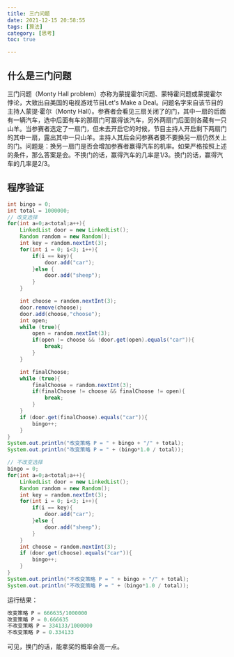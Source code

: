 ```yaml
---
title: 三门问题
date: 2021-12-15 20:58:55
tags: [算法]
category: [思考]
toc: true

---
```


## 什么是三门问题

三门问题（Monty Hall problem）亦称为蒙提霍尔问题、蒙特霍问题或蒙提霍尔悖论，大致出自美国的电视游戏节目Let's Make a Deal。问题名字来自该节目的主持人蒙提·霍尔（Monty Hall）。参赛者会看见三扇关闭了的门，其中一扇的后面有一辆汽车，选中后面有车的那扇门可赢得该汽车，另外两扇门后面则各藏有一只山羊。当参赛者选定了一扇门，但未去开启它的时候，节目主持人开启剩下两扇门的其中一扇，露出其中一只山羊。主持人其后会问参赛者要不要换另一扇仍然关上的门。问题是：换另一扇门是否会增加参赛者赢得汽车的机率。如果严格按照上述的条件，那么答案是会。不换门的话，赢得汽车的几率是1/3。换门的话，赢得汽车的几率是2/3。

<!-- more -->
## 程序验证

```java
int bingo = 0;
int total = 1000000;
// 改变选择
for(int a=0;a<total;a++){
    LinkedList door = new LinkedList();
    Random random = new Random();
    int key = random.nextInt(3);
    for(int i = 0; i<3; i++){
        if(i == key){
            door.add("car");
        }else {
            door.add("sheep");
        }
    }

    int choose = random.nextInt(3);
    door.remove(choose);
    door.add(choose,"choose");
    int open;
    while (true){
        open = random.nextInt(3);
        if(open != choose && !door.get(open).equals("car")){
            break;
        }
    }

    int finalChoose;
    while (true){
        finalChoose = random.nextInt(3);
        if(finalChoose != choose && finalChoose != open){
            break;
        }
    }
    if (door.get(finalChoose).equals("car")){
        bingo++;
    }
}
System.out.println("改变策略 P = " + bingo + "/" + total);
System.out.println("改变策略 P = " + (bingo*1.0 / total));

// 不改变选择
bingo = 0;
for(int a=0;a<total;a++){
    LinkedList door = new LinkedList();
    Random random = new Random();
    int key = random.nextInt(3);
    for(int i = 0; i<3; i++){
        if(i == key){
            door.add("car");
        }else {
            door.add("sheep");
        }
    }
    int choose = random.nextInt(3);
    if (door.get(choose).equals("car")){
        bingo++;
    }
}
System.out.println("不改变策略 P = " + bingo + "/" + total);
System.out.println("不改变策略 P = " + (bingo*1.0 / total));
```



运行结果：

```java
改变策略 P = 666635/1000000
改变策略 P = 0.666635
不改变策略 P = 334133/1000000
不改变策略 P = 0.334133
```



可见，换门的话，能拿奖的概率会高一点。









